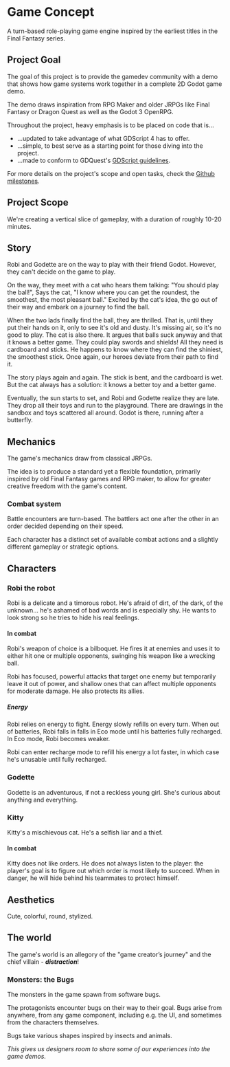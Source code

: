 # Game Concept

A turn-based role-playing game engine inspired by the earliest titles in the Final Fantasy series.

## Project Goal

The goal of this project is to provide the gamedev community with a demo that shows how game systems work together in a complete 2D Godot game demo.

The demo draws inspiration from RPG Maker and older JRPGs like Final Fantasy or Dragon Quest as well as the Godot 3 OpenRPG.

Throughout the project, heavy emphasis is to be placed on code that is...
- ...updated to take advantage of what GDScript 4 has to offer.
- ...simple, to best serve as a starting point for those diving into the project.
- ...made to conform to GDQuest's [GDScript guidelines](https://gdquest.gitbook.io/gdquests-guidelines/godot-gdscript-guidelines).

For more details on the project's scope and open tasks, check the [Github milestones](https://github.com/GDquest/godot-turn-based-rpg/milestones).

## Project Scope

We're creating a vertical slice of gameplay, with a duration of roughly 10-20 minutes.

## Story

Robi and Godette are on the way to play with their friend Godot. However, they can't decide on the game to play.

On the way, they meet with a cat who hears them talking:
"You should play the ball!", Says the cat, "I know where you can get the roundest, the smoothest, the most pleasant ball."
Excited by the cat's idea, the go out of their way and embark on a journey to find the ball.

When the two lads finally find the ball, they are thrilled. That is, until they put their hands on it, only to see it's old and dusty. It's missing air, so it's no good to play. The cat is also there. It argues that balls suck anyway and that it knows a better game. They could play swords and shields! All they need is cardboard and sticks. He happens to know where they can find the shiniest, the smoothest stick. Once again, our heroes deviate from their path to find it.

The story plays again and again. The stick is bent, and the cardboard is wet. But the cat always has a solution: it knows a better toy and a better game.

Eventually, the sun starts to set, and Robi and Godette realize they are late. They drop all their toys and run to the playground. There are drawings in the sandbox and toys scattered all around. Godot is there, running after a butterfly.

## Mechanics

The game's mechanics draw from classical JRPGs.

The idea is to produce a standard yet a flexible foundation, primarily inspired by old Final Fantasy games and RPG maker, to allow for greater creative freedom with the game's content.

### Combat system

Battle encounters are turn-based. The battlers act one after the other in an order decided depending on their speed.

Each character has a distinct set of available combat actions and a slightly different gameplay or strategic options.

## Characters

### Robi the robot

Robi is a delicate and a timorous robot. He's afraid of dirt, of the dark, of the unknown... he's ashamed of bad words and is especially shy. He wants to look strong so he tries to hide his real feelings.

#### In combat

Robi's weapon of choice is a bilboquet. He fires it at enemies and uses it to either hit one or multiple opponents, swinging his weapon like a wrecking ball.

Robi has focused, powerful attacks that target one enemy but temporarily leave it out of power, and shallow ones that can affect multiple opponents for moderate damage. He also protects its allies.

##### Energy

Robi relies on energy to fight. Energy slowly refills on every turn. When out of batteries, Robi falls in falls in Eco mode until his batteries fully recharged. In Eco mode, Robi becomes weaker.

Robi can enter recharge mode to refill his energy a lot faster, in which case he's unusable until fully recharged.

### Godette

Godette is an adventurous, if not a reckless young girl. She's curious about anything and everything.

### Kitty

Kitty's a mischievous cat. He's a selfish liar and a thief.

#### In combat

Kitty does not like orders. He does not always listen to the player: the player's goal is to figure out which order is most likely to succeed. When in danger, he will hide behind his teammates to protect himself.

## Aesthetics

Cute, colorful, round, stylized.

## The world

The game's world is an allegory of the "game creator’s journey" and the chief villain - ***distraction***!

### Monsters: the Bugs

The monsters in the game spawn from software bugs.

The protagonists encounter bugs on their way to their goal. Bugs arise from anywhere, from any game component, including e.g. the UI, and sometimes from the characters themselves.

Bugs take various shapes inspired by insects and animals.

_This gives us designers room to share some of our experiences into the game demos._
